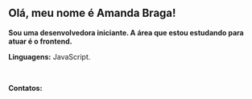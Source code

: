 ## Olá, meu nome é Amanda Braga!

<p align="left">
<strong>Sou uma desenvolvedora iniciante. A área que estou estudando para atuar é o frontend.</strong>
</p>
<p align="left">
<strong>Linguagens:</strong> JavaScript.
</p>

<br>

<p align="left">
<strong>Contatos:</strong>
</p>


